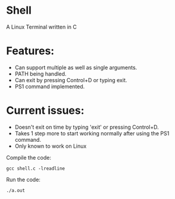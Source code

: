 # Shell

A Linux Terminal written in C

# Features:

- Can support multiple as well as single arguments.
- PATH being handled.
- Can exit by pressing Control+D or typing exit.
- PS1 command implemented.

# Current issues:

- Doesn't exit on time by typing 'exit' or pressing Control+D.
- Takes 1 step more to start working normally after using the PS1 command.
- Only known to work on Linux

Compile the code:
```
gcc shell.c -lreadline
```
Run the code:
```
./a.out
```
